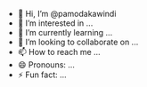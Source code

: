 - 👋 Hi, I’m @pamodakawindi
- 👀 I’m interested in ...
- 🌱 I’m currently learning ...
- 💞️ I’m looking to collaborate on ...
- 📫 How to reach me ...
- 😄 Pronouns: ...
- ⚡ Fun fact: ...

<!---
pamodakawindi/pamodakawindi is a ✨ special ✨ repository because its `README.md` (this file) appears on your GitHub profile.
You can click the Preview link to take a look at your changes.
--->
